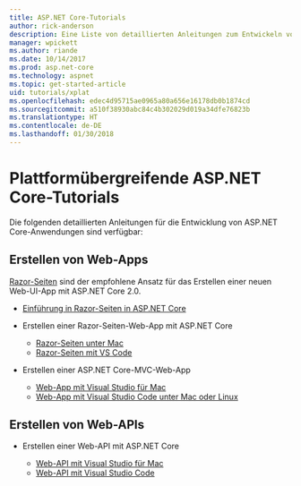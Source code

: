```yaml
---
title: ASP.NET Core-Tutorials
author: rick-anderson
description: Eine Liste von detaillierten Anleitungen zum Entwickeln von ASP.NET Core-Anwendungen
manager: wpickett
ms.author: riande
ms.date: 10/14/2017
ms.prod: asp.net-core
ms.technology: aspnet
ms.topic: get-started-article
uid: tutorials/xplat
ms.openlocfilehash: edec4d95715ae0965a80a656e16178db0b1874cd
ms.sourcegitcommit: a510f38930abc84c4b302029d019a34dfe76823b
ms.translationtype: HT
ms.contentlocale: de-DE
ms.lasthandoff: 01/30/2018
---
```

# <a name="aspnet-core-cross-platform-tutorials"></a>Plattformübergreifende ASP.NET Core-Tutorials

Die folgenden detaillierten Anleitungen für die Entwicklung von ASP.NET Core-Anwendungen sind verfügbar:

## <a name="build-web-apps"></a>Erstellen von Web-Apps

[Razor-Seiten](xref:mvc/razor-pages/index) sind der empfohlene Ansatz für das Erstellen einer neuen Web-UI-App mit ASP.NET Core 2.0.

* [Einführung in Razor-Seiten in ASP.NET Core](xref:mvc/razor-pages/index)
* Erstellen einer Razor-Seiten-Web-App mit ASP.NET Core

   * [Razor-Seiten unter Mac](xref:tutorials/razor-pages-mac/index)
   * [Razor-Seiten mit VS Code](xref:tutorials/razor-pages-vsc/index)  

* Erstellen einer ASP.NET Core-MVC-Web-App

   * [Web-App mit Visual Studio für Mac](first-mvc-app-mac/index.md)
   * [Web-App mit Visual Studio Code unter Mac oder Linux](first-mvc-app-xplat/index.md)

## <a name="build-web-apis"></a>Erstellen von Web-APIs
* Erstellen einer Web-API mit ASP.NET Core

  * [Web-API mit Visual Studio für Mac](xref:tutorials/first-web-api-mac)
  * [Web-API mit Visual Studio Code](web-api-vsc.md)

